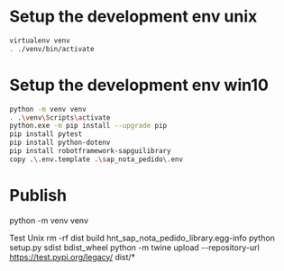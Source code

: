 # Setup the development env unix
```sh
virtualenv venv
. ./venv/bin/activate
```

# Setup the development env win10
```sh
python -m venv venv
. .\venv\Scripts\activate
python.exe -m pip install --upgrade pip
pip install pytest
pip install python-dotenv
pip install robotframework-sapguilibrary
copy .\.env.template .\sap_nota_pedido\.env
```

# Publish
python -m venv venv

Test
Unix
rm -rf dist build hnt_sap_nota_pedido_library.egg-info
python setup.py sdist bdist_wheel
python -m twine upload --repository-url https://test.pypi.org/legacy/ dist/*
